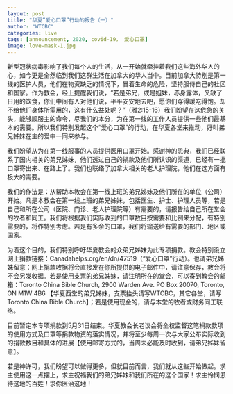 ```yaml
---
layout: post
title: "华夏“爱心口罩”行动的报告（一）"
author: "WTCBC"
categories: live
tags: [announcement, 2020, covid-19， 爱心口罩]
image: love-mask-1.jpg
---
```


新型冠状病毒影响了我们每个人的生活，从一开始就牵挂着我们这些海外华人的心，如今更是全然临到我们这群生活在加拿大的华人当中。目前加拿大特别是第一线的医护人员，他们在物资缺乏的情况下，冒着生命的危险，坚持服侍自己的社区和国家。作为教会，经上提醒我们说，“若是弟兄，或是姐妹，赤身露体，又缺了日用的饮食，你们中间有人对他们说，平平安安地去吧，愿你们穿得暖吃得饱。却不给他们身体所需用的，这有什么益处呢？”（雅2:15-16）我们盼望在这危急的关头，能够顺服主的命令，尽我们的本分，为在第一线的工作人员提供一些他们最基本的需要。所以我们特别发起这个“爱心口罩”的行动，在华夏各堂来推动，好叫弟兄姊妹在主的爱中一同来参与。

我们盼望从为在第一线服事的人员提供医用口罩开始。感谢神的恩典，我们已经联系了国内相关的弟兄姊妹，他们透过自己的捐款及他们所认识的渠道，已经有一批口罩寄出来、在路上了。我们也联络了加拿大相关的老人护理院，他们在这方面有极大的需要。

我们的作法是：从帮助本教会在第一线上班的弟兄姊妹及他们所在的单位（公司）开始。凡是本教会在第一线上班的弟兄姊妹，包括医生、护士、护理人员等，若是自己和所在公司（医院、门诊、老人护理院等）有需要的，请报告给自己所在堂会的牧者和同工。我们将根据我们实际收到的口罩数目按需要和比例来分配，有特别需要的，将作特别考虑。若是有多余的口罩，我们将输送给有需要的部门、地区或国家。

为着这个目的，我们特别呼吁华夏教会的众弟兄姊妹为此专项捐款。教会特别设立网上捐款链接：Canadahelps.org/en/dn/47519（“爱心口罩”行动）。也请弟兄姊妹留意：网上捐款收据将会直接发在你所提供的电子邮件中，请注意保存，教会将不会另发收据。若是使用支票的弟兄姊妹，请注明所在的堂会，可以寄到教会的邮箱：Toronto China Bible Church, 2900 Warden Ave. PO Box 20070, Toronto, ON M1W 4B6 【华夏西堂的弟兄姊妹，支票抬头请写WTCBC，其它各堂，请写Toronto China Bible Church】；若是使用现金的，请与本堂的牧者或财务同工联络。

目前暂定本专项捐款到5月31日结束。华夏教会长老议会将全权监督这笔捐款款项的使用方式及口罩等捐款物资的落实情况，并将至少每周一次与大家公布实际收到的捐款数目和具体的进展【使用邮寄方式的，当周未必能及时收到，请弟兄姊妹留意】。

若是神许可，我们盼望可以做得更多，但就目前而言，我们就从这些开始做起。求主使用这一点摆上，求主祝福我们的弟兄姊妹和我们所在的这个国家！求主怜悯恩待这地的百姓！求你医治这地！
